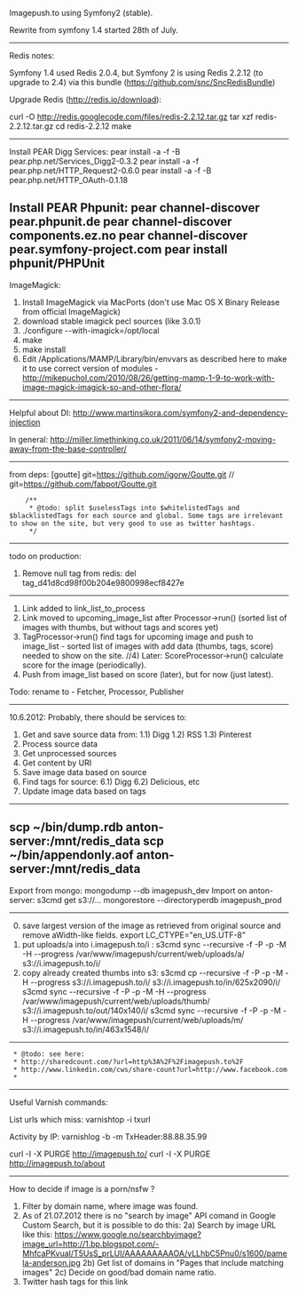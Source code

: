 Imagepush.to using Symfony2 (stable).

Rewrite from symfony 1.4 started 28th of July.

---
Redis notes:

Symfony 1.4 used Redis 2.0.4, but Symfony 2 is using Redis 2.2.12 (to upgrade to 2.4) via this bundle (https://github.com/snc/SncRedisBundle)

Upgrade Redis (http://redis.io/download):

curl -O http://redis.googlecode.com/files/redis-2.2.12.tar.gz
tar xzf redis-2.2.12.tar.gz
cd redis-2.2.12
make

---
Install PEAR Digg Services:
pear install -a -f -B pear.php.net/Services_Digg2-0.3.2
pear install -a -f pear.php.net/HTTP_Request2-0.6.0
pear install -a -f -B pear.php.net/HTTP_OAuth-0.1.18

Install PEAR Phpunit:
pear channel-discover pear.phpunit.de
pear channel-discover components.ez.no
pear channel-discover pear.symfony-project.com
pear install phpunit/PHPUnit
---
ImageMagick:
1) Install ImageMagick via MacPorts (don't use Mac OS X Binary Release from official ImageMagick)
2) download stable imagick pecl sources (like 3.0.1)
3) ./configure --with-imagick=/opt/local
4) make
5) make install
6) Edit /Applications/MAMP/Library/bin/envvars as described here to make it to use correct version of modules - http://mikepuchol.com/2010/08/26/getting-mamp-1-9-to-work-with-image-magick-imagick-so-and-other-flora/

---
Helpful about DI:
http://www.martinsikora.com/symfony2-and-dependency-injection

In general:
http://miller.limethinking.co.uk/2011/06/14/symfony2-moving-away-from-the-base-controller/

---
from deps:
[goutte]
    git=https://github.com/igorw/Goutte.git
//    git=https://github.com/fabpot/Goutte.git

        /**
         * @todo: split $uselessTags into $whitelistedTags and $blacklistedTags for each source and global. Some tags are irrelevant to show on the site, but very good to use as twitter hashtags.
         */
---
todo on production:
1) Remove null tag from redis:
del tag_d41d8cd98f00b204e9800998ecf8427e
---

1) Link added to link_list_to_process
2) Link moved to upcoming_image_list after Processor->run() (sorted list of images with thumbs, but without tags and scores yet)
3) TagProcessor->run() find tags for upcoming image and push to image_list - sorted list of images with add data (thumbs, tags, score) needed to show on the site.
//4) Later: ScoreProcessor->run() calculate score for the image (periodically).
5) Push from image_list based on score (later), but for now (just latest).

Todo:
rename to - Fetcher, Processor, Publisher


---
10.6.2012:
Probably, there should be services to:
1) Get and save source data from:
1.1) Digg
1.2) RSS
1.3) Pinterest
2) Process source data
3) Get unprocessed sources
4) Get content by URI
5) Save image data based on source
6) Find tags for source:
6.1) Digg
6.2) Delicious, etc
7) Update image data based on tags

---
scp ~/bin/dump.rdb anton-server:/mnt/redis_data
scp ~/bin/appendonly.aof anton-server:/mnt/redis_data
---
Export from mongo:
mongodump --db imagepush_dev
Import on anton-server:
s3cmd get s3://...
mongorestore --directoryperdb imagepush_prod

---
0) save largest version of the image as retrieved from original source and remove aWidth-like fields.
export LC_CTYPE="en_US.UTF-8"
1) put uploads/a into i.imagepush.to/i :
s3cmd sync --recursive -f -P -p -M -H --progress /var/www/imagepush/current/web/uploads/a/ s3://i.imagepush.to/i/
2) copy already created thumbs into s3:
s3cmd cp --recursive -f -P -p -M -H --progress s3://i.imagepush.to/i/ s3://i.imagepush.to/in/625x2090/i/
s3cmd sync --recursive -f -P -p -M -H --progress /var/www/imagepush/current/web/uploads/thumb/ s3://i.imagepush.to/out/140x140/i/
s3cmd sync --recursive -f -P -p -M -H --progress /var/www/imagepush/current/web/uploads/m/ s3://i.imagepush.to/in/463x1548/i/

---
     * @todo: see here:
     * http://sharedcount.com/?url=http%3A%2F%2Fimagepush.to%2F
     * http://www.linkedin.com/cws/share-count?url=http://www.facebook.com
     * 

---
Useful Varnish commands:

List urls which miss:
varnishtop -i txurl

Activity by IP:
varnishlog -b -m TxHeader:88.88.35.99

curl -I -X PURGE http://imagepush.to/
curl -I -X PURGE http://imagepush.to/about

---
How to decide if image is a porn/nsfw ?
1) Filter by domain name, where image was found.
2) As of 21.07.2012 there is no "search by image" API comand in Google Custom Search, but it is possible to do this:
2a) Search by image URL like this:
https://www.google.no/searchbyimage?image_url=http://1.bp.blogspot.com/-MhfcaPKvuaI/T5UsS_prLUI/AAAAAAAAAOA/vLLhbC5Pnu0/s1600/pamela-anderson.jpg
2b) Get list of domains in "Pages that include matching images"
2c) Decide on good/bad domain name ratio.
3) Twitter hash tags for this link